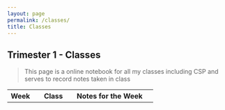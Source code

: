 ```yaml
---
layout: page
permalink: /classes/
title: Classes
---
```

## Trimester 1 - Classes
> This page is a online notebook for all my classes including CSP and serves to record notes taken in class
 
<table>
    <tr>
     <th>Week<th>
     <th>Class<th>
     <th>Notes for the Week<th>
     